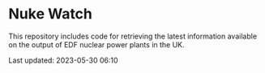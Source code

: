 # Nuke Watch

This repository includes code for retrieving the latest information available on the output of EDF nuclear power plants in the UK.

Last updated: 2023-05-30 06:10